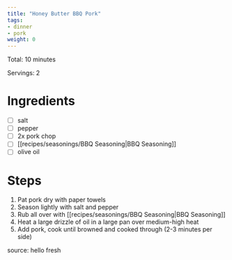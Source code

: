 ```yaml
---
title: "Honey Butter BBQ Pork"
tags:
- dinner
- pork
weight: 0
---
```

Total: 10 minutes

Servings: 2

# Ingredients
- [ ] salt
- [ ] pepper
- [ ] 2x pork chop
- [ ] [[recipes/seasonings/BBQ Seasoning|BBQ Seasoning]]
- [ ] olive oil

# Steps
1. Pat pork dry with paper towels
2. Season lightly with salt and pepper
3. Rub all over with [[recipes/seasonings/BBQ Seasoning|BBQ Seasoning]]
4. Heat a large drizzle of oil in a large pan over medium-high heat
5. Add pork, cook until browned and cooked through (2-3 minutes per side)


source: hello fresh